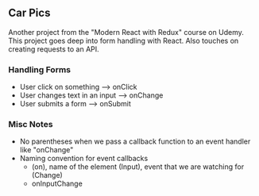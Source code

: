 ## Car Pics

Another project from the "Modern React with Redux" course on Udemy. This project goes deep into form handling with React. Also touches on creating requests to an API.

### Handling Forms

- User click on something --> onClick
- User changes text in an input --> onChange
- User submits a form --> onSubmit

### Misc Notes

- No parentheses when we pass a callback function to an event handler like "onChange"
- Naming convention for event callbacks
  - (on), name of the element (Input), event that we are watching for (Change)
  - onInputChange
